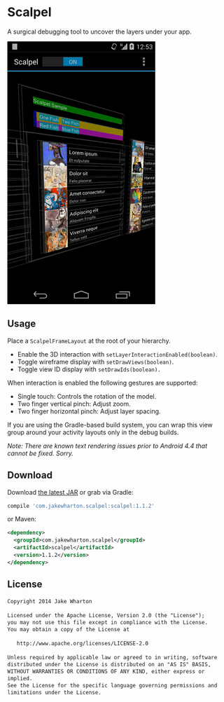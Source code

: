Scalpel
======

A surgical debugging tool to uncover the layers under your app.

![](images/sample.gif)



Usage
-----

Place a `ScalpelFrameLayout` at the root of your hierarchy.

 * Enable the 3D interaction with `setLayerInteractionEnabled(boolean)`.
 * Toggle wireframe display with `setDrawViews(boolean)`.
 * Toggle view ID display with `setDrawIds(boolean).`

When interaction is enabled the following gestures are supported:

 * Single touch: Controls the rotation of the model.
 * Two finger vertical pinch: Adjust zoom.
 * Two finger horizontal pinch: Adjust layer spacing.

If you are using the Gradle-based build system, you can wrap this view group around your activity
layouts only in the debug builds.

*Note: There are known text rendering issues prior to Android 4.4 that cannot be fixed. Sorry.*



Download
--------

Download [the latest JAR][1] or grab via Gradle:
```groovy
compile 'com.jakewharton.scalpel:scalpel:1.1.2'
```
or Maven:
```xml
<dependency>
  <groupId>com.jakewharton.scalpel</groupId>
  <artifactId>scalpel</artifactId>
  <version>1.1.2</version>
</dependency>
```



License
--------

    Copyright 2014 Jake Wharton

    Licensed under the Apache License, Version 2.0 (the "License");
    you may not use this file except in compliance with the License.
    You may obtain a copy of the License at

       http://www.apache.org/licenses/LICENSE-2.0

    Unless required by applicable law or agreed to in writing, software
    distributed under the License is distributed on an "AS IS" BASIS,
    WITHOUT WARRANTIES OR CONDITIONS OF ANY KIND, either express or implied.
    See the License for the specific language governing permissions and
    limitations under the License.


 [1]: http://repository.sonatype.org/service/local/artifact/maven/redirect?r=central-proxy&g=com.jakewharton.scalpel&a=scalpel&v=LATEST
